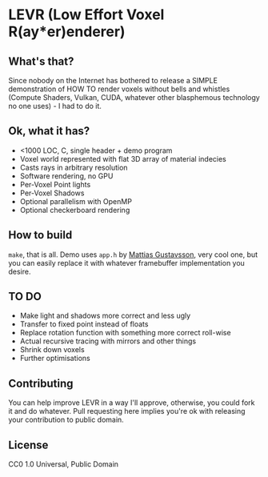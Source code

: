 # LEVR (Low Effort Voxel R(ay*er)enderer)
## What's that?
Since nobody on the Internet has bothered to release a SIMPLE demonstration of HOW TO render voxels without bells and whistles (Compute Shaders, Vulkan, CUDA, whatever other blasphemous technology no one uses) - I had to do it.
## Ok, what it has?
* <1000 LOC, C, single header + demo program
* Voxel world represented with flat 3D array of material indecies
* Casts rays in arbitrary resolution
* Software rendering, no GPU
* Per-Voxel Point lights
* Per-Voxel Shadows
* Optional parallelism with OpenMP
* Optional checkerboard rendering
## How to build
`make`, that is all. Demo uses `app.h` by [Mattias Gustavsson](https://github.com/mattiasgustavsson/libs/tree/main), very cool one, but you can easily replace it with whatever framebuffer implementation you desire.
## TO DO
* Make light and shadows more correct and less ugly
* Transfer to fixed point instead of floats
* Replace rotation function with something more correct roll-wise
* Actual recursive tracing with mirrors and other things
* Shrink down voxels
* Further optimisations
## Contributing
You can help improve LEVR in a way I'll approve, otherwise, you could fork it and do whatever. Pull requesting here implies you're ok with releasing your contribution to public domain.
## License
CC0 1.0 Universal, Public Domain
